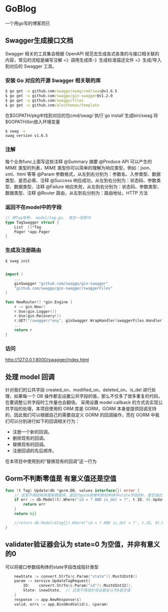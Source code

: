 # GoBlog

一个用go写的博客而已

## Swagger生成接口文档

Swagger 相关的工具集会根据 OpenAPI 规范去生成各式各类的与接口相关联的内容，常见的流程是编写注解 =》调用生成库-》生成标准描述文件 =》生成/导入到对应的 Swagger 工具。

### 安装 Go 对应的开源 Swagger 相关联的库

```cmd
$ go get -u github.com/swaggo/swag/cmd/swag@v1.6.5
$ go get -u github.com/swaggo/gin-swagger@v1.2.0 
$ go get -u github.com/swaggo/files
$ go get -u github.com/alecthomas/template


```

在$GOPATH/pkg中找到对应的包cmd/swag/ 执行`go install`生成bin/swag
将$GOPATH/bin放入环境变量

```cmd
$ swag -v
swag version v1.6.5
```

### 注解
每个业务func上面写这些注释
@Summary	摘要
@Produce	API 可以产生的 MIME 类型的列表，MIME 类型你可以简单的理解为响应类型，例如：json、xml、html 等等
@Param	参数格式，从左到右分别为：参数名、入参类型、数据类型、是否必填、注释
@Success	响应成功，从左到右分别为：状态码、参数类型、数据类型、注释
@Failure	响应失败，从左到右分别为：状态码、参数类型、数据类型、注释
@Router	路由，从左到右分别为：路由地址，HTTP 方法

### 返回不在model中的字段
```go
// 用Tag举例， model/tag.go， 再包一层即可
type TagSwagger struct {
	List  []*Tag
	Pager *app.Pager
}

```


### 生成及注册路由
```cmd
$ swag init
```
```go

import (
	...
	ginSwagger "github.com/swaggo/gin-swagger"
	"github.com/swaggo/gin-swagger/swaggerFiles"
)

func NewRouter() *gin.Engine {
    r := gin.New()
    r.Use(gin.Logger())
    r.Use(gin.Recovery())
    r.GET("/swagger/*any", ginSwagger.WrapHandler(swaggerFiles.Handler))
    ...
    return r
}
```
### 访问
http://127.0.0.1:8000/swagger/index.html


## 处理 model 回调
针对我们的公共字段 created_on、modified_on、deleted_on、is_del 进行处理，如果每一个 DB 操作都去设置公共字段的值，那么不仅多了很多重复的代码，在要调整公共字段时工作量也会翻倍。
采用设置 model callback 的方式去实现公共字段的处理，本项目使用的 ORM 库是 GORM，GORM 本身是提供回调支持的，因此我们可以根据自己的需要自定义 GORM 的回调操作，而在 GORM 中我们可以分别进行如下的回调相关行为：
- 注册一个新的回调。
- 删除现有的回调。
- 替换现有的回调。
- 注册回调的先后顺序。

在本项目中使用到的“替换现有的回调”这一行为

## Gorm不判断零值是 有意义值还是空值

```go
func (t Tag) Update(db *gorm.DB, values interface{}) error {
	// 这里不用结构体更新数据库，是因为gorm很难判断结构体中state字段的0，是空值还是真实并有意义的值
	if err := db.Model(t).Where("id = ? AND is_del = ?", t.ID, 0).Updates(values).Error; err != nil {
		return err
	}
	return nil

	//return db.Model(&Tag{}).Where("id = ? AND is_del = ?", t.ID, 0).Update(t).Error
}
```

## validater验证器会认为 state=0  为空值，并非有意义的0
可以将接口参数结构体的state字段改成指针类型
```go
	newState := convert.StrTo(c.Param("state")).MustUInt8()
	param := service.UpdateTagRequest{
		ID:    convert.StrTo(c.Param("id")).MustUInt32(),
		State: &newState,  // 这里不用指针验证器会认为0是空值
	}
	response := app.NewResponse(c)
	valid, errs := app.BindAndValid(c, &param)
```